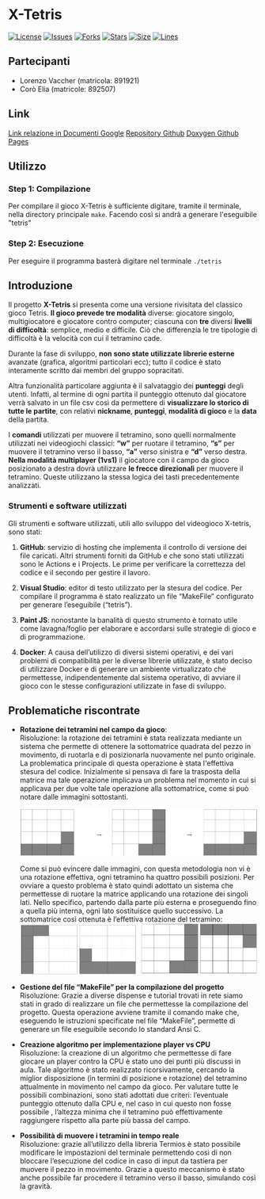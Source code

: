 # X-Tetris
[![License](https://img.shields.io/github/license/UniveLE/x-tetris)](https://github.com/UniveLE/x-tetris)
[![Issues](https://img.shields.io/github/issues/UniveLE/x-tetris)](https://github.com/UniveLE/x-tetris)
[![Forks](https://img.shields.io/github/forks/UniveLE/x-tetris)](https://github.com/UniveLE/x-tetris)
[![Stars](https://img.shields.io/github/stars/UniveLE/x-tetris)](https://github.com/UniveLE/x-tetris)
[![Size](https://img.shields.io/github/languages/code-size/UniveLE/x-tetris)](https://github.com/UniveLE/x-tetris)
[![Lines](https://img.shields.io/tokei/lines/github/UniveLE/x-tetris)](https://github.com/UniveLE/x-tetris)

## Partecipanti
* Lorenzo Vaccher (matricola: 891921)
* Corò Elia (matricole: 892507)

## Link
[Link relazione in Documenti Google](https://docs.google.com/document/d/1TnKNtrtsvZiEISFd6u0V8dcFj1k6fb3T95S-ayjF9LA/edit?usp=sharing)
[Repository Github](https://github.com/UniveLE/x-tetris)
[Doxygen Github Pages](https://univele.github.io/x-tetris/html/index.html)

## Utilizzo
### Step 1: Compilazione
 Per compilare il gioco X-Tetris è sufficiente digitare, tramite il terminale, nella directory principale `make`. Facendo così si andrà a generare l'eseguibile "tetris"
### Step 2: Esecuzione
 Per eseguire il programma basterà digitare nel terminale `./tetris`

## Introduzione
Il progetto **X-Tetris** si presenta come una versione rivisitata del classico gioco Tetris. **Il gioco prevede tre modalità** diverse: giocatore singolo, multigiocatore e giocatore contro computer; ciascuna con **tre** diversi **livelli di difficoltà**: semplice, medio e difficile. Ciò che differenzia le tre tipologie di difficoltà è la velocità con cui il tetramino cade.

Durante la fase di sviluppo, **non sono state utilizzate librerie esterne** avanzate (grafica, algoritmi particolari ecc); tutto il codice è stato interamente scritto dai membri del gruppo sopracitati.  

Altra funzionalità particolare aggiunta è il salvataggio dei **punteggi** degli utenti. Infatti, al termine di ogni partita il punteggio ottenuto dal giocatore verrà salvato in un file csv così da permettere di **visualizzare lo storico di tutte le partite**, con relativi **nickname**, **punteggi**, **modalità di gioco** e la **data** della partita. 

I **comandi** utilizzati per muovere il tetramino, sono quelli normalmente utilizzati nei videogiochi classici: **“w”** per ruotare il tetramino, **“s”** per muovere il tetramino verso il basso, **“a”** verso sinistra e **“d”** verso destra. **Nella modalità multiplayer (1vs1)** il giocatore con il campo da gioco posizionato a destra dovrà utilizzare **le frecce direzionali** per muovere il tetramino. Queste utilizzano la stessa logica dei tasti precedentemente analizzati.   

### Strumenti e software utilizzati
Gli strumenti e software utilizzati, utili allo sviluppo del videogioco X-tetris, sono stati:
1. **GitHub**: servizio di hosting che implementa il controllo di versione dei file caricati. Altri strumenti forniti da GitHub e che sono stati utilizzati sono le Actions e i Projects. Le prime per verificare la correttezza del codice e il secondo per gestire il lavoro. 

2. **Visual Studio**: editor di testo utilizzato per  la stesura del codice. Per compilare il programma è stato realizzato un file “MakeFile” configurato per generare l’eseguibile (“tetris”).

3. **Paint JS**: nonostante la banalità di questo strumento è tornato utile come lavagna/foglio per elaborare e accordarsi sulle strategie di gioco e di programmazione.

4. **Docker**: A causa dell’utilizzo di diversi sistemi operativi, e dei vari problemi di compatibilità per le diverse librerie utilizzate, è stato deciso di utilizzare Docker e di generare un ambiente virtualizzato che permettesse, indipendentemente dal sistema operativo, di avviare il gioco con le stesse configurazioni utilizzate in fase di sviluppo.

## Problematiche riscontrate
* **Rotazione dei tetramini nel campo da gioco**:  
    Risoluzione: la rotazione dei tetramini è stata realizzata mediante un sistema che permette di ottenere la sottomatrice quadrata del pezzo in movimento, di ruotarla e di posizionarla nuovamente nel punto originale.  La problematica principale di questa operazione è stata l'effettiva stesura del codice. Inizialmente si pensava di fare la trasposta della matrice ma tale operazione implicava un problema nel momento in cui si applicava per due volte tale operazione alla sottomatrice, come si può notare dalle immagini sottostanti. 

    ![](./img/trasposta.png)

    Come si può evincere dalle immagini, con questa metodologia non vi è una rotazione effettiva, ogni tetramino ha quattro possibili posizioni. Per ovviare a questo problema è stato quindi adottato un sistema che permettesse di ruotare la matrice applicando una rotazione dei singoli lati. Nello specifico, partendo dalla parte più esterna e proseguendo fino a quella più interna, ogni lato sostituisce quello successivo. La sottomatrice così ottenuta è l’effettiva rotazione del tetramino:
    ![](./img/rotazione.png)

* **Gestione del file “MakeFile” per la compilazione del progetto**  
    Risoluzione: Grazie a diverse dispense e tutorial trovati in rete siamo stati in grado di realizzare un file che permettesse la compilazione del progetto. Questa operazione avviene tramite il comando make che, eseguendo le istruzioni specificate nel file “MakeFile”, permette di generare un file eseguibile secondo lo standard Ansi C.

* **Creazione algoritmo per implementazione player vs CPU**  
    Risoluzione: la creazione di un algoritmo che permettesse di fare giocare un player contro la CPU è stato uno dei punti più discussi in aula. Tale algoritmo è stato realizzato ricorsivamente, cercando la miglior disposizione (in termini di posizione e rotazione) del tetramino attualmente in movimento nel campo da gioco. Per valutare tutte le possibili combinazioni, sono stati adottati due criteri: l’eventuale punteggio ottenuto dalla CPU e, nel caso in cui questo non fosse possibile , l’altezza minima che il tetramino può effettivamente raggiungere rispetto alla parte più bassa del campo.

* **Possibilità di muovere i tetramini in tempo reale**  
    Risoluzione: grazie all’utilizzo della libreria Termios è stato possibile modificare le impostazioni del terminale permettendo così di non bloccare l’esecuzione del codice in caso di input da tastiera per muovere il pezzo in movimento. Grazie a questo meccanismo è stato anche possibile far procedere il tetramino verso il basso, simulando così la gravità.


